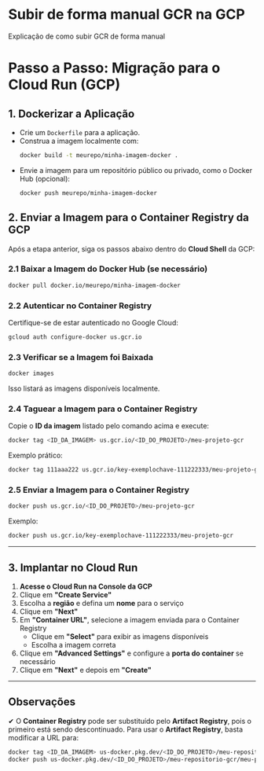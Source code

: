# Subir de forma manual GCR na GCP
Explicação de como subir GCR de forma manual

# Passo a Passo: Migração para o Cloud Run (GCP)

## 1. Dockerizar a Aplicação
- Crie um `Dockerfile` para a aplicação.
- Construa a imagem localmente com:
  ```sh
  docker build -t meurepo/minha-imagem-docker .
  ```
- Envie a imagem para um repositório público ou privado, como o Docker Hub (opcional):
  ```sh
  docker push meurepo/minha-imagem-docker
  ```

## 2. Enviar a Imagem para o Container Registry da GCP
Após a etapa anterior, siga os passos abaixo dentro do **Cloud Shell** da GCP:

### 2.1 Baixar a Imagem do Docker Hub (se necessário)
```sh
docker pull docker.io/meurepo/minha-imagem-docker
```

### 2.2 Autenticar no Container Registry
Certifique-se de estar autenticado no Google Cloud:
```sh
gcloud auth configure-docker us.gcr.io
```

### 2.3 Verificar se a Imagem foi Baixada
```sh
docker images
```
Isso listará as imagens disponíveis localmente.

### 2.4 Taguear a Imagem para o Container Registry
Copie o **ID da imagem** listado pelo comando acima e execute:
```sh
docker tag <ID_DA_IMAGEM> us.gcr.io/<ID_DO_PROJETO>/meu-projeto-gcr
```
Exemplo prático:
```sh
docker tag 111aaa222 us.gcr.io/key-exemplochave-111222333/meu-projeto-gcr
```

### 2.5 Enviar a Imagem para o Container Registry
```sh
docker push us.gcr.io/<ID_DO_PROJETO>/meu-projeto-gcr
```
Exemplo:
```sh
docker push us.gcr.io/key-exemplochave-111222333/meu-projeto-gcr
```

---

## 3. Implantar no Cloud Run

1. **Acesse o Cloud Run na Console da GCP**
2. Clique em **"Create Service"**
3. Escolha a **região** e defina um **nome** para o serviço
4. Clique em **"Next"**
5. Em **"Container URL"**, selecione a imagem enviada para o Container Registry
   - Clique em **"Select"** para exibir as imagens disponíveis
   - Escolha a imagem correta
6. Clique em **"Advanced Settings"** e configure a **porta do container** se necessário
7. Clique em **"Next"** e depois em **"Create"**

---

## Observações
✔ O **Container Registry** pode ser substituído pelo **Artifact Registry**, pois o primeiro está sendo descontinuado. Para usar o **Artifact Registry**, basta modificar a URL para:
   ```sh
   docker tag <ID_DA_IMAGEM> us-docker.pkg.dev/<ID_DO_PROJETO>/meu-repositorio-gcr/meu-projeto-gcr
   docker push us-docker.pkg.dev/<ID_DO_PROJETO>/meu-repositorio-gcr/meu-projeto-gcr
   ```
